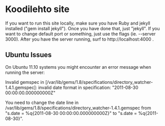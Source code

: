 # Koodilehto site

If you want to run this site locally, make sure you have Ruby and jekyll installed ("gem install jekyll"). Once you have done that, just "jekyll". If you want to change default port or something, just use the flags (ie. --server 3000). After you have the server running, surf to http://localhost:4000 .

## Ubuntu Issues

On Ubuntu 11.10 systems you might encounter an error message when running the server:

Invalid gemspec in [/var/lib/gems/1.8/specifications/directory_watcher-1.4.1.gemspec]: invalid date format in specification: "2011-08-30 00:00:00.000000000Z"

You need to change the date line in /var/lib/gems/1.8/specifications/directory_watcher-1.4.1.gemspec from "s.date = %q{2011-08-30 00:00:00.000000000Z}" to "s.date = %q{2011-08-30}".
